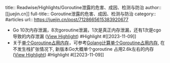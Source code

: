 title:: Readwise/Highlights/Goroutine泄露的危害、成因、检测与防治
author:: [[juejin.cn]]
full-title:: Goroutine泄露的危害、成因、检测与防治
category:: #articles
url:: https://juejin.cn/post/7128665615383920677
- Go 10次内存泄漏，8次goroutine泄漏，1次是真正内存泄漏，还有1次是cgo导致的内存泄漏 ([View Highlight](https://read.readwise.io/read/01herxhh11m459d40a5dvt1ctb)) #Highlight #[[2023-11-09]]
- 关于[单个Goroutine占用内存](https://link.juejin.cn?target=https%3A%2F%2Fwww.google.com.hk%2Fsearch%3Fq%3Dgoroutine%25E5%258D%25A0%25E7%2594%25A8%25E7%259A%2584%25E5%2586%2585%25E5%25AD%2598%26oq%3Dgoroutine%25E5%258D%25A0%25E7%2594%25A8%25E7%259A%2584%25E5%2586%2585%25E5%25AD%2598%26aqs%3Dchrome..69i57.3976j0j1%26sourceid%3Dchrome%26ie%3DUTF-8)，可参考[Golang计算单个Goroutine占用内存](https://link.juejin.cn?target=https%3A%2F%2Fblog.csdn.net%2Fcbmljs%2Farticle%2Fdetails%2F83005749), 在不发生栈扩张情况下, 新版本Go大概单个goroutine 占用2.6k左右的内存 ([View Highlight](https://read.readwise.io/read/01herxhyf55h58x2janqz5tx2r)) #Highlight #[[2023-11-09]]
